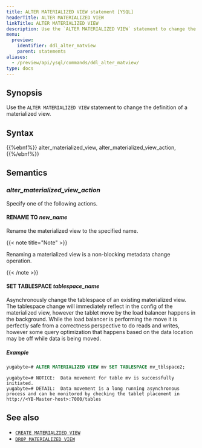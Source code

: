 ```yaml
---
title: ALTER MATERIALIZED VIEW statement [YSQL]
headerTitle: ALTER MATERIALIZED VIEW
linkTitle: ALTER MATERIALIZED VIEW
description: Use the `ALTER MATERIALIZED VIEW` statement to change the definition of a materialized view.
menu:
  preview:
    identifier: ddl_alter_matview
    parent: statements
aliases:
  - /preview/api/ysql/commands/ddl_alter_matview/
type: docs
---
```


## Synopsis

Use the `ALTER MATERIALIZED VIEW` statement to change the definition of a materialized view.

## Syntax

{{%ebnf%}}
  alter_materialized_view,
  alter_materialized_view_action,
{{%/ebnf%}}

## Semantics

### *alter_materialized_view_action*

Specify one of the following actions.

#### RENAME TO *new_name*

Rename the materialized view to the specified name.

{{< note title="Note" >}}

Renaming a materialized view is a non-blocking metadata change operation.

{{< /note >}}


#### SET TABLESPACE *tablespace_name*

Asynchronously change the tablespace of an existing materialized view. 
The tablespace change will immediately reflect in the config of the materialized view, however the tablet move by the load balancer happens in the background. 
While the load balancer is performing the move it is perfectly safe from a correctness perspective to do reads and writes, however some query optimization that happens based on the data location may be off while data is being moved.


##### Example

```sql
yugabyte=# ALTER MATERIALIZED VIEW mv SET TABLESPACE mv_tblspace2;
```

```output
yugabyte=# NOTICE:  Data movement for table mv is successfully initiated.
yugabyte=# DETAIL:  Data movement is a long running asynchronous process and can be monitored by checking the tablet placement in http://<YB-Master-host>:7000/tables
```

## See also

- [`CREATE MATERIALZIED VIEW`](../ddl_create_matview)
- [`DROP MATERIALIZED VIEW`](../ddl_drop_matview)
